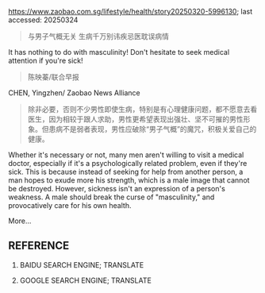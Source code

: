 https://www.zaobao.com.sg/lifestyle/health/story20250320-5996130; last accessed: 20250324

> 与男子气概无关 生病千万别讳疾忌医耽误病情

It has nothing to do with masculinity! Don't hesitate to seek medical attention if you're sick! 

> 陈映蓁/联合早报

CHEN, Yingzhen/ Zaobao News Alliance

> 除非必要，否则不少男性即使生病，特别是有心理健康问题，都不愿意去看医生，因为相较于跟人求助，男性更希望表现出强壮、坚不可摧的男性形象。但患病不是弱者表现，男性应破除“男子气概”的魔咒，积极关爱自己的健康。

Whether it's necessary or not, many men aren't willing to visit a medical doctor, especially if it's a psychologically related problem, even if they're sick. This is because instead of seeking for help from another person, a man hopes to exude more his strength, which is a male image that cannot be destroyed. However, sickness isn't an expression of a person's weakness. A male should break the curse of "masculinity," and provocatively care for his own health.

More...

## REFERENCE

1) BAIDU SEARCH ENGINE; TRANSLATE

2) GOOGLE SEARCH ENGINE; TRANSLATE